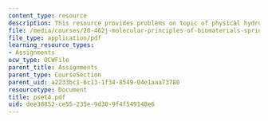 ```yaml
---
content_type: resource
description: This resource provides problems on topic of physical hydrogels.
file: /media/courses/20-462j-molecular-principles-of-biomaterials-spring-2006/dee38852ce55235e9d309f4f549148e6_pset4.pdf
file_type: application/pdf
learning_resource_types:
- Assignments
ocw_type: OCWFile
parent_title: Assignments
parent_type: CourseSection
parent_uid: a2233bc1-6c13-1f34-8549-04e1aaa73780
resourcetype: Document
title: pset4.pdf
uid: dee38852-ce55-235e-9d30-9f4f549148e6
---
```

